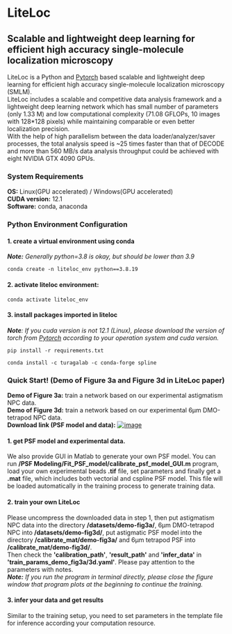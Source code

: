 # LiteLoc
## Scalable and lightweight deep learning for efficient high accuracy single-molecule localization microscopy

LiteLoc is a Python and [Pytorch](http://pytorch.org/) based scalable and lightweight deep learning for efficient high accuracy single-molecule localization microscopy (SMLM). \
LiteLoc includes a scalable and competitive data analysis framework and a lightweight deep learning network which has small number of parameters (only 1.33 M) and low computational complexity (71.08 GFLOPs, 10 images with 128*128 pixels) while maintaining comparable or even better localization precision. \
With the help of high parallelism between the data loader/analyzer/saver processes, the total analysis speed is ~25 times faster than that of DECODE and more than 560 MB/s data analysis throughput could be achieved with eight NVIDIA GTX 4090 GPUs.



### System Requirements
**OS:** Linux(GPU accelerated) / Windows(GPU accelerated)\
**CUDA version:** 12.1\
**Software:** conda, anaconda

### Python Environment Configuration
#### 1. create a virtual environment using conda 
_**Note:** Generally python=3.8 is okay, but should be lower than 3.9_ 
```
conda create -n liteloc_env python==3.8.19
``` 
#### 2. activate liteloc environment:  
```
conda activate liteloc_env
```
#### 3. install packages imported in liteloc  
***Note**: If you cuda version is not 12.1 (Linux), please download the version of torch from [Pytorch](https://pytorch.org/get-started/previous-versions/) according to your operation system and cuda version.*

```
pip install -r requirements.txt
```
```
conda install -c turagalab -c conda-forge spline
```

### Quick Start! (Demo of Figure 3a and Figure 3d in LiteLoc paper)
**Demo of Figure 3a:** train a network based on our experimental astigmatism NPC data.\
**Demo of Figure 3d:** train a network based on our experimental 6μm DMO-tetrapod NPC data.\
**Download link (PSF model and data):** [![image](https://zenodo.org/badge/DOI/10.5281/zenodo.13886596.svg)](https://zenodo.org/records/13886596)
#### 1. get PSF model and experimental data.
We also provide GUI in Matlab to generate your own PSF model. You can run **/PSF Modeling/Fit_PSF_model/calibrate_psf_model_GUI.m** program, load your own experimental beads **.tif** file, 
set parameters and finally get a **.mat** file, which includes both vectorial and cspline PSF model. This file will be loaded automatically in the
training process to generate training data.

#### 2. train your own LiteLoc
Please uncompress the downloaded data in step 1, then put astigmatism NPC data into the directory **/datasets/demo-fig3a/**, 6μm DMO-tetrapod NPC into **/datasets/demo-fig3d/**, put astigmatic PSF model into the directory **/calibrate_mat/demo-fig3a/** and 6μm tetrapod PSF into **/calibrate_mat/demo-fig3d/**.\
Then check the **'calibration_path'**, **'result_path'** and **'infer_data'** in **'train_params_demo_fig3a/3d.yaml'**. Please pay attention to the parameters with notes.\
_**Note:** If you run the program in terminal directly, please close the figure window that program plots at the beginning to continue the training._

#### 3. infer your data and get results
Similar to the training setup, you need to set parameters in the template file for inference according your computation resource.
